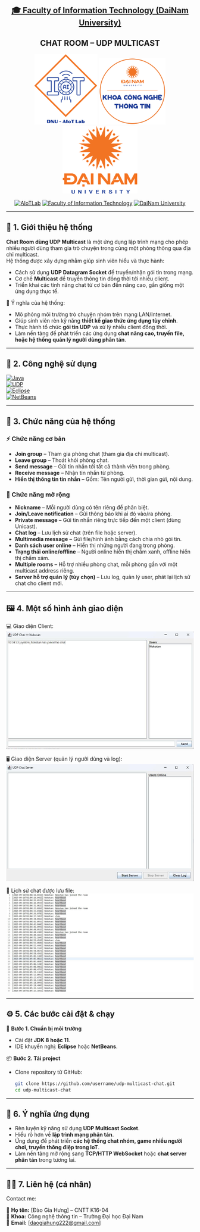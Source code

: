 <h2 align="center">
    <a href="https://dainam.edu.vn/vi/khoa-cong-nghe-thong-tin">
    🎓 Faculty of Information Technology (DaiNam University)
    </a>
</h2>
<h2 align="center">
   CHAT ROOM – UDP MULTICAST
</h2>
<div align="center">
    <p align="center">
        <img src="docs/aiotlab_logo.png" alt="AIoTLab Logo" width="170"/>
        <img src="docs/fitdnu_logo.png" alt="FITDNU Logo" width="180"/>
        <img src="docs/dnu_logo.png" alt="DaiNam University Logo" width="200"/>
    </p>

[![AIoTLab](https://img.shields.io/badge/AIoTLab-green?style=for-the-badge)](https://www.facebook.com/DNUAIoTLab)
[![Faculty of Information Technology](https://img.shields.io/badge/Faculty%20of%20Information%20Technology-blue?style=for-the-badge)](https://dainam.edu.vn/vi/khoa-cong-nghe-thong-tin)
[![DaiNam University](https://img.shields.io/badge/DaiNam%20University-orange?style=for-the-badge)](https://dainam.edu.vn)

</div>

---

## 📖 1. Giới thiệu hệ thống 

**Chat Room dùng UDP Multicast** là một ứng dụng lập trình mạng cho phép nhiều người dùng tham gia trò chuyện trong cùng một phòng thông qua địa chỉ multicast.  
Hệ thống được xây dựng nhằm giúp sinh viên hiểu và thực hành:

- Cách sử dụng **UDP Datagram Socket** để truyền/nhận gói tin trong mạng.  
- Cơ chế **Multicast** để truyền thông tin đồng thời tới nhiều client.  
- Triển khai các tính năng chat từ cơ bản đến nâng cao, gần giống một ứng dụng thực tế.  

📌 Ý nghĩa của hệ thống:

- Mô phỏng môi trường trò chuyện nhóm trên mạng LAN/Internet.  
- Giúp sinh viên rèn kỹ năng **thiết kế giao thức ứng dụng tùy chỉnh**.  
- Thực hành tổ chức **gói tin UDP** và xử lý nhiều client đồng thời.  
- Làm nền tảng để phát triển các ứng dụng **chat nâng cao, truyền file, hoặc hệ thống quản lý người dùng phân tán**.  

---

## 🔧 2. Công nghệ sử dụng

[![Java](https://img.shields.io/badge/Java-ED8B00?style=for-the-badge&logo=openjdk&logoColor=white)](https://www.oracle.com/java/technologies/javase-downloads.html)  
[![UDP](https://img.shields.io/badge/UDP%20Multicast-00599C?style=for-the-badge&logo=socket.io&logoColor=white)](https://docs.oracle.com/javase/tutorial/networking/datagrams/)   
[![Eclipse](https://img.shields.io/badge/Eclipse-2C2255?style=for-the-badge&logo=eclipseide&logoColor=white)](https://www.eclipse.org/)  
[![NetBeans](https://img.shields.io/badge/NetBeans-1B6AC6?style=for-the-badge&logo=apachenetbeanside&logoColor=white)](https://netbeans.apache.org/)  

---

## 🚀 3. Chức năng của hệ thống

### ⚡ Chức năng cơ bản
- **Join group** – Tham gia phòng chat (tham gia địa chỉ multicast).  
- **Leave group** – Thoát khỏi phòng chat.  
- **Send message** – Gửi tin nhắn tới tất cả thành viên trong phòng.  
- **Receive message** – Nhận tin nhắn từ phòng.  
- **Hiển thị thông tin tin nhắn** – Gồm: Tên người gửi, thời gian gửi, nội dung.  

### 🌟 Chức năng mở rộng
- **Nickname** – Mỗi người dùng có tên riêng để phân biệt.  
- **Join/Leave notification** – Gửi thông báo khi ai đó vào/ra phòng.  
- **Private message** – Gửi tin nhắn riêng trực tiếp đến một client (dùng Unicast).  
- **Chat log** – Lưu lịch sử chat (trên file hoặc server).  
- **Multimedia message** – Gửi file/hình ảnh bằng cách chia nhỏ gói tin.  
- **Danh sách user online** – Hiển thị những người đang trong phòng.  
- **Trạng thái online/offline** – Người online hiển thị chấm xanh, offline hiển thị chấm xám.  
- **Multiple rooms** – Hỗ trợ nhiều phòng chat, mỗi phòng gắn với một multicast address riêng.  
- **Server hỗ trợ quản lý (tùy chọn)** – Lưu log, quản lý user, phát lại lịch sử chat cho client mới.  

---

## 🖼️ 4. Một số hình ảnh giao diện

💻 Giao diện Client:  
![Client GUI](docs/Client.png)  

🖥️ Giao diện Server (quản lý người dùng và log):  
![Server GUI](docs/Server.png)  

📜 Lịch sử chat được lưu file:  
![Chat Log](docs/historychat.png)  

---

## ⚙️ 5. Các bước cài đặt & chạy

🔧 **Bước 1. Chuẩn bị môi trường**
- Cài đặt **JDK 8 hoặc 11**.  
- IDE khuyến nghị: **Eclipse** hoặc **NetBeans**.  

📦 **Bước 2. Tải project**
- Clone repository từ GitHub:  
  ```bash
  git clone https://github.com/username/udp-multicast-chat.git
  cd udp-multicast-chat

---

## 📌 6. Ý nghĩa ứng dụng
- Rèn luyện kỹ năng sử dụng **UDP Multicast Socket**.  
- Hiểu rõ hơn về **lập trình mạng phân tán**.  
- Ứng dụng để phát triển **các hệ thống chat nhóm, game nhiều người chơi, truyền thông điệp trong IoT**.  
- Làm nền tảng mở rộng sang **TCP/HTTP WebSocket** hoặc **chat server phân tán** trong tương lai.  

---

## 👨‍💻 7. Liên hệ (cá nhân)

Contact me:  

📌 **Họ tên:** [Đào Gia Hưng] – CNTT K16-04  
📌 **Khoa:** Công nghệ thông tin – Trường Đại học Đại Nam  
📌 **Email:** [daogiahung222@gmail.com]  
